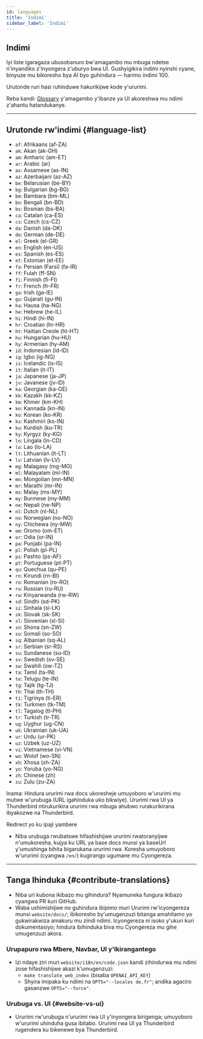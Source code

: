 ```yaml
---
id: languages
title: 'Indimi'
sidebar_label: 'Indimi'
---
```


## Indimi

Iyi liste igaragaza ubusobanuro bw'amagambo mu mbuga ndetse n'inyandiko z'inyongera z'uburyo bwa UI.
Gushyigikira indimi nyinshi cyane, binyuze mu bikoresho bya AI byo guhindura — harimo indimi 100.

Urutonde ruri hasi ruhinduwe hakurikijwe kode y'ururimi.

Reba kandi: [Glossary](glossary) y'amagambo y'ibanze ya UI akoreshwa mu ndimi z'ahantu hatandukanye.

---

## Urutonde rw'indimi {#language-list}

- `af`: Afrikaans (af-ZA)
- `ak`: Akan (ak-GH)
- `am`: Amharic (am-ET)
- `ar`: Arabic (ar)
- `as`: Assamese (as-IN)
- `az`: Azerbaijani (az-AZ)
- `be`: Belarusian (be-BY)
- `bg`: Bulgarian (bg-BG)
- `bm`: Bambara (bm-ML)
- `bn`: Bengali (bn-BD)
- `bs`: Bosnian (bs-BA)
- `ca`: Catalan (ca-ES)
- `cs`: Czech (cs-CZ)
- `da`: Danish (da-DK)
- `de`: German (de-DE)
- `el`: Greek (el-GR)
- `en`: English (en-US)
- `es`: Spanish (es-ES)
- `et`: Estonian (et-EE)
- `fa`: Persian (Farsi) (fa-IR)
- `ff`: Fulah (ff-SN)
- `fi`: Finnish (fi-FI)
- `fr`: French (fr-FR)
- `ga`: Irish (ga-IE)
- `gu`: Gujarati (gu-IN)
- `ha`: Hausa (ha-NG)
- `he`: Hebrew (he-IL)
- `hi`: Hindi (hi-IN)
- `hr`: Croatian (hr-HR)
- `ht`: Haitian Creole (ht-HT)
- `hu`: Hungarian (hu-HU)
- `hy`: Armenian (hy-AM)
- `id`: Indonesian (id-ID)
- `ig`: Igbo (ig-NG)
- `is`: Icelandic (is-IS)
- `it`: Italian (it-IT)
- `ja`: Japanese (ja-JP)
- `jv`: Javanese (jv-ID)
- `ka`: Georgian (ka-GE)
- `kk`: Kazakh (kk-KZ)
- `km`: Khmer (km-KH)
- `kn`: Kannada (kn-IN)
- `ko`: Korean (ko-KR)
- `ks`: Kashmiri (ks-IN)
- `ku`: Kurdish (ku-TR)
- `ky`: Kyrgyz (ky-KG)
- `ln`: Lingala (ln-CD)
- `lo`: Lao (lo-LA)
- `lt`: Lithuanian (lt-LT)
- `lv`: Latvian (lv-LV)
- `mg`: Malagasy (mg-MG)
- `ml`: Malayalam (ml-IN)
- `mn`: Mongolian (mn-MN)
- `mr`: Marathi (mr-IN)
- `ms`: Malay (ms-MY)
- `my`: Burmese (my-MM)
- `ne`: Nepali (ne-NP)
- `nl`: Dutch (nl-NL)
- `no`: Norwegian (no-NO)
- `ny`: Chichewa (ny-MW)
- `om`: Oromo (om-ET)
- `or`: Odia (or-IN)
- `pa`: Punjabi (pa-IN)
- `pl`: Polish (pl-PL)
- `ps`: Pashto (ps-AF)
- `pt`: Portuguese (pt-PT)
- `qu`: Quechua (qu-PE)
- `rn`: Kirundi (rn-BI)
- `ro`: Romanian (ro-RO)
- `ru`: Russian (ru-RU)
- `rw`: Kinyarwanda (rw-RW)
- `sd`: Sindhi (sd-PK)
- `si`: Sinhala (si-LK)
- `sk`: Slovak (sk-SK)
- `sl`: Slovenian (sl-SI)
- `sn`: Shona (sn-ZW)
- `so`: Somali (so-SO)
- `sq`: Albanian (sq-AL)
- `sr`: Serbian (sr-RS)
- `su`: Sundanese (su-ID)
- `sv`: Swedish (sv-SE)
- `sw`: Swahili (sw-TZ)
- `ta`: Tamil (ta-IN)
- `te`: Telugu (te-IN)
- `tg`: Tajik (tg-TJ)
- `th`: Thai (th-TH)
- `ti`: Tigrinya (ti-ER)
- `tk`: Turkmen (tk-TM)
- `tl`: Tagalog (tl-PH)
- `tr`: Turkish (tr-TR)
- `ug`: Uyghur (ug-CN)
- `uk`: Ukrainian (uk-UA)
- `ur`: Urdu (ur-PK)
- `uz`: Uzbek (uz-UZ)
- `vi`: Vietnamese (vi-VN)
- `wo`: Wolof (wo-SN)
- `xh`: Xhosa (xh-ZA)
- `yo`: Yoruba (yo-NG)
- `zh`: Chinese (zh)
- `zu`: Zulu (zu-ZA)

Inama: Hindura ururimi rwa docs ukoresheje umuyoboro w'ururimi mu mutwe w'urubuga (URL igahinduka uko bikwiye). Ururimi rwa UI ya Thunderbird ntirukurikira ururimi rwa mbuga ahubwo rurakurikirana ibyakozwe na Thunderbird.

Redirect yo ku ipaji yambere

- Niba urubuga rwubatswe hifashishijwe ururimi rwatoranyijwe n'umukoresha, kujya ku URL ya base docs munsi ya baseUrl y'umushinga bihita bigarukana ururimi rwa. Koresha umuyoboro w'ururimi (cyangwa `/en/`) kugirango ugumane mu Cyongereza.

---

## Tanga Ihinduka {#contribute-translations}

- Niba uri kubona ikibazo mu gihindura? Nyamuneka fungura ikibazo cyangwa PR kuri GitHub.
- Waba ushimishijwe no guhindura ibipimo muri Ururimi rw'icyongereza munsi `website/docs/`; ibikoresho by'umugenzuzi bitanga amahitamo yo gukwirakwiza amakuru mu zindi ndimi.
  Icyongereza ni isoko y'ukuri kuri dokumentasiyo; hindura ibihinduka biva mu Cyongereza mu gihe umugenzuzi akora.

### Urupapuro rwa Mbere, Navbar, UI y'Ikirangantego

- Izi ndaye ziri muri `website/i18n/en/code.json` kandi zihindurwa mu ndimi zose hifashishijwe akazi k'umugenzuzi:
  - `make translate_web_index` (bisaba `OPENAI_API_KEY`)
  - Shyira imipaka ku ndimi na `OPTS="--locales de,fr"`; andika agaciro gasanzwe `OPTS="--force"`.

### Urubuga vs. UI {#website-vs-ui}

- Ururimi rw'urubuga n'ururimi rwa UI y'inyongera birigenga; umuyoboro w'ururimi uhinduha gusa ibitabo. Ururimi rwa UI ya Thunderbird rugendera ku bikenewe bya Thunderbird.
